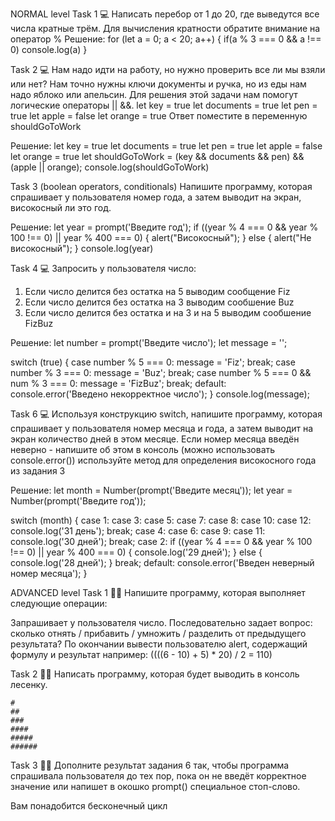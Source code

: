 NORMAL level
Task 1 💻
Написать перебор от 1 до 20, где выведутся все числа кратные трём.
Для вычисления кратности обратите внимание на оператор %
Решение:
for (let a = 0; a < 20; a++) {
if(a % 3 === 0 && a !== 0)
console.log(a)
}




Task 2 💻
Нам надо идти на работу, но нужно проверить все ли мы взяли или нет? Нам точно нужны ключи документы и ручка, но из еды нам надо яблоко или апельсин. Для решения этой задачи нам помогут логические операторы || &&.
let key = true
let documents = true
let pen = true
let apple = false
let orange = true
Ответ поместите в переменную shouldGoToWork

Решение:
let key = true
let documents = true
let pen = true
let apple = false
let orange = true
let shouldGoToWork = (key && documents && pen) && (apple || orange);
console.log(shouldGoToWork)



Task 3 (boolean operators, conditionals)
Напишите программу, которая спрашивает у пользователя номер года, а затем выводит на экран, високосный ли это год.

Решение:
let year = prompt('Введите год');
if ((year % 4 === 0 && year % 100 !== 0) || year % 400 === 0) {
    alert("Високосный");
    } 
else {
    alert("Не високосный");
    }
console.log(year)



Task 4 💻
Запросить у пользователя число:
1. Если число делится без остатка на 5 выводим сообщение Fiz
2. Если число делится без остатка на 3 выводим сообшение Buz
3. Если число делится без остатка и на 3 и на 5 выводим сообшение FizBuz

Решение:
let number = prompt('Введите число');
let message = '';

switch (true) {
    case number % 5 === 0: 
        message = 'Fiz';
        break;
    case number % 3 === 0: 
        message = 'Buz';
        break;
    case number % 5 === 0 && num % 3 === 0:
        message = 'FizBuz';
        break;
    default:
        console.error('Введено некорректное число');
}
console.log(message);



Task 6 💻
Используя конструкцию switch, напишите программу, которая спрашивает у пользователя номер месяца и года, а затем выводит на экран количество дней в этом месяце.
Если номер месяца введён неверно - напишите об этом в консоль (можно использовать console.error())
используйте метод для определения високосного года из задания 3

Решение:
let month = Number(prompt('Введите месяц'));
let year = Number(prompt('Введите год'));

switch (month) {
    case 1: case 3: case 5: case 7: case 8: case 10: case 12:
        console.log('31 день');
        break;
    case 4: case 6: case 9: case 11:
        console.log('30 дней');
        break;
    case 2:
        if ((year % 4 === 0 && year % 100 !== 0) || year % 400 === 0) {
            console.log('29 дней');
    }
        else {
            console.log('28 дней');
    }
    break;
    default:
        console.error('Введен неверный номер месяца');
    }



ADVANCED level
Task 1 👨‍🏫
Напишите программу, которая выполняет следующие операции:

Запрашивает у пользователя число.
Последовательно задает вопрос: cколько отнять / прибавить / умножить / разделить от предыдущего результата?
По окончании вывести пользователю alert, содержащий формулу и результат например:
((((6 - 10) + 5) * 20) / 2 = 110)

Task 2 👨‍🏫
Написать программу, которая будет выводить в консоль лесенку.

    #
    ##
    ###
    ####
    #####
    ######
Task 3 👨‍🏫
Дополните результат задания 6 так, чтобы программа спрашивала пользователя до тех пор, пока он не введёт корректное значение или напишет в окошко prompt() специальное стоп-слово.

Вам понадобится бесконечный цикл